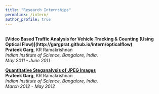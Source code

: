 ```yaml
---
title: "Research Internships"
permalink: /intern/
author_profile: true
---
```



<br>
<b>[Video Based Traffic Analysis for Vehicle Tracking & Counting (Using Optical Flow)](http://gargprat.github.io/intern/opticalflow)</b> <br>
<b>Prateek Garg</b>, KR Ramakrishnan <br>
<i>Indian Institute of Science, Bangalore, India</i>. <br>
<i>May 2011 - June 2011</i>

<b>[Quantitative Steganalysis of JPEG Images](http://gargprat.github.io/intern/steganalysis)</b> <br>
<b>Prateek Garg</b>, KR Ramakrishnan <br>
<i>Indian Institute of Science, Bangalore, India</i>. <br>
<i>March 2012 - May 2012</i>
